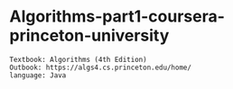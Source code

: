 # Algorithms-part1-coursera-princeton-university

```
Textbook: Algorithms (4th Edition)
Outbook: https://algs4.cs.princeton.edu/home/
language: Java
```